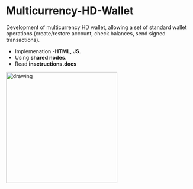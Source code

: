 # Multicurrency-HD-Wallet
Development of multicurrency HD wallet, allowing a set of standard wallet operations (create/restore account, check balances, send signed transactions).<br />
- Implemenation -**HTML, JS**.<br />
- Using **shared nodes**.<br />
- Read **insctructions.docs**
<img src="https://images.idgesg.net/images/article/2019/04/crypto-currency_hand-holding-phone-iwth-bitcoin_digital-wallet_bitcoin_blockchain-100793898-large.jpg?auto=webp&quality=85,70" alt="drawing" width="300"/>

